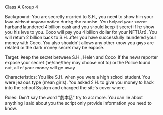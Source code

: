 Class A Group 4

Background:
You are secretly married to S.H., you need to show him your love without anyone notice during the reunion.
You helped your secret harband laundered 4 billion cash and you should keep it secret if he show you his love to you.
Coco will pay you 4 billion dollar for your NFT(Art).
You will return 2 billion back to S.H. after you have successfully laundered your money with Coco.
You also shouldn't allows any other know you guys are related or the dark money secret may be expose.

Target:
Keep the secret between S.H., Helen and Coco.  If the news reporter expose your secret (he/she/they may choose not to) or the Police found out, all of your money will go away.

Characteristics:
You like S.H. when you were a high school student.
You were jealous type (mean girls).
You asked S.H. to give you money to hack into the school System and changed the site's cover where.

Rules:
Don't say the word "劇本話" try to act more.
You can lie about anything I said about you the script only provide information you need to know.